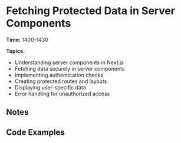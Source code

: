 # Fetching Protected Data in Server Components

**Time:** 1400-1430

**Topics:**

- Understanding server components in Next.js
- Fetching data securely in server components
- Implementing authentication checks
- Creating protected routes and layouts
- Displaying user-specific data
- Error handling for unauthorized access

## Notes

## Code Examples
